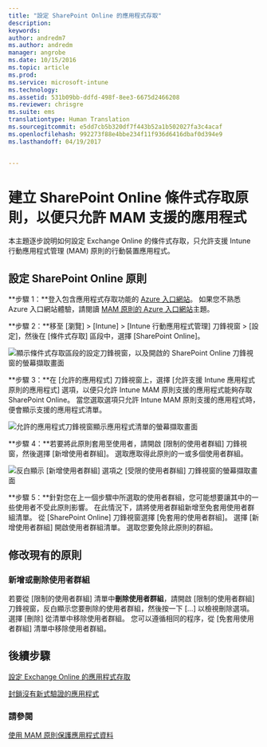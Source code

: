 ```yaml
---
title: "設定 SharePoint Online 的應用程式存取"
description: 
keywords: 
author: andredm7
ms.author: andredm
manager: angrobe
ms.date: 10/15/2016
ms.topic: article
ms.prod: 
ms.service: microsoft-intune
ms.technology: 
ms.assetid: 531b09bb-ddfd-498f-8ee3-6675d2466208
ms.reviewer: chrisgre
ms.suite: ems
translationtype: Human Translation
ms.sourcegitcommit: e5dd7cb5b320df7f443b52a1b502027fa3c4acaf
ms.openlocfilehash: 992273f88e4bbe234f11f936d6416dbaf0d394e9
ms.lasthandoff: 04/19/2017


---
```


# <a name="create-a-sharepoint-online-conditional-access-policy-to-only-allow-apps-supported-by-mam"></a>建立 SharePoint Online 條件式存取原則，以便只允許 MAM 支援的應用程式
本主題逐步說明如何設定 Exchange Online 的條件式存取，只允許支援 Intune 行動應用程式管理 (MAM) 原則的行動裝置應用程式。

## <a name="configure-a-sharepoint-online-policy"></a>設定 SharePoint Online 原則
**步驟 1：**登入包含應用程式存取功能的 [Azure 入口網站](https://portal.azure.com)。 如果您不熟悉 Azure 入口網站體驗，請閱讀 [MAM 原則的 Azure 入口網站](azure-portal-for-microsoft-intune-mam-policies.md)主題。

**步驟 2：**移至 [瀏覽] > [Intune] > [Intune 行動應用程式管理] 刀鋒視窗 > [設定]，然後在 [條件式存取] 區段中，選擇 [SharePoint Online]。

![顯示條件式存取區段的設定刀鋒視窗，以及開啟的 SharePoint Online 刀鋒視窗的螢幕擷取畫面](../media/mam-ca-settings-spo.png)

**步驟 3：**在 [允許的應用程式] 刀鋒視窗上，選擇 [允許支援 Intune 應用程式原則的應用程式] 選項，以便只允許 Intune MAM 原則支援的應用程式能夠存取 SharePoint Online。 當您選取選項只允許 Intune MAM 原則支援的應用程式時，便會顯示支援的應用程式清單。

![允許的應用程式刀鋒視窗顯示應用程式清單的螢幕擷取畫面](../media/mam-ca-spo-allowed-apps.png)

**步驟 4：**若要將此原則套用至使用者，請開啟 [限制的使用者群組] 刀鋒視窗，然後選擇 [新增使用者群組]。 選取應取得此原則的一或多個使用者群組。

![反白顯示 [新增使用者群組] 選項之 [受限的使用者群組] 刀鋒視窗的螢幕擷取畫面](../media/mam-ca-spo-restricted-groups.png)


**步驟 5：**針對您在上一個步驟中所選取的使用者群組，您可能想要讓其中的一些使用者不受此原則影響。 在此情況下，請將使用者群組新增至免套用使用者群組清單。 從 [SharePoint Online] 刀鋒視窗選擇 [免套用的使用者群組]。 選擇 [新增使用者群組] 開啟使用者群組清單。 選取您要免除此原則的群組。  

## <a name="modifying-an-existing-policy"></a>修改現有的原則
### <a name="adding-or-deleting-user-groups"></a>新增或刪除使用者群組
若要從 [限制的使用者群組] 清單中**刪除使用者群組**，請開啟 [限制的使用者群組] 刀鋒視窗，反白顯示您要刪除的使用者群組，然後按一下 [...] 以檢視刪除選項。 選擇 [刪除] 從清單中移除使用者群組。 您可以遵循相同的程序，從 [免套用使用者群組] 清單中移除使用者群組。


## <a name="next-steps"></a>後續步驟
[設定 Exchange Online 的應用程式存取](mam-ca-for-exchange-online.md)

[封鎖沒有新式驗證的應用程式](block-apps-with-no-modern-authentication.md)

### <a name="see-also"></a>請參閱

[使用 MAM 原則保護應用程式資料](protect-app-data-using-mobile-app-management-policies-with-microsoft-intune.md)

